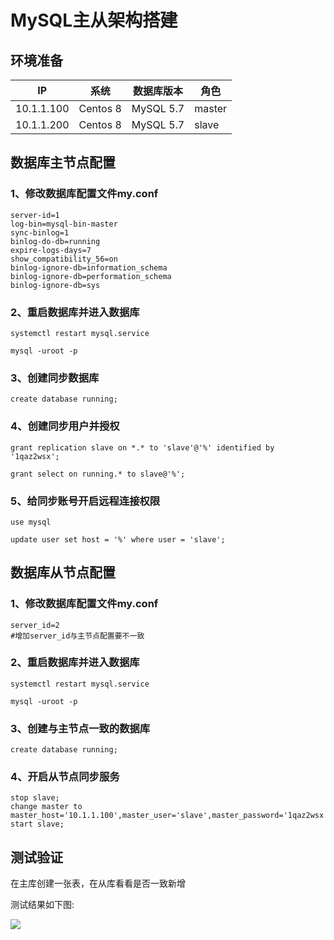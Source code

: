 # MySQL主从架构搭建

## 环境准备

|     IP     | 系统     | 数据库版本 | 角色   |
| :--------: | -------- | ---------- | ------ |
| 10.1.1.100 | Centos 8 | MySQL 5.7  | master |
| 10.1.1.200 | Centos 8 | MySQL 5.7  | slave  |

## 数据库主节点配置

### 1、修改数据库配置文件my.conf

```
server-id=1
log-bin=mysql-bin-master
sync-binlog=1
binlog-do-db=running
expire-logs-days=7
show_compatibility_56=on
binlog-ignore-db=information_schema
binlog-ignore-db=performation_schema
binlog-ignore-db=sys
```

### 2、重启数据库并进入数据库

```
systemctl restart mysql.service

mysql -uroot -p
```

### 3、创建同步数据库

```
create database running;
```

### 4、创建同步用户并授权

```
grant replication slave on *.* to 'slave'@'%' identified by '1qaz2wsx';

grant select on running.* to slave@'%';
```

### 5、给同步账号开启远程连接权限

```
use mysql

update user set host = '%' where user = 'slave';
```



## 数据库从节点配置

### 1、修改数据库配置文件my.conf

```
server_id=2
#增加server_id与主节点配置要不一致
```

### 2、重启数据库并进入数据库

```
systemctl restart mysql.service

mysql -uroot -p
```

### 3、创建与主节点一致的数据库

```
create database running;
```

### 4、开启从节点同步服务

```
stop slave;
change master to master_host='10.1.1.100',master_user='slave',master_password='1qaz2wsx';
start slave;
```



## 测试验证

在主库创建一张表，在从库看看是否一致新增

测试结果如下图:

![](C:\Users\Jy\AppData\Roaming\Typora\typora-user-images\image-20201114005245568.png)

